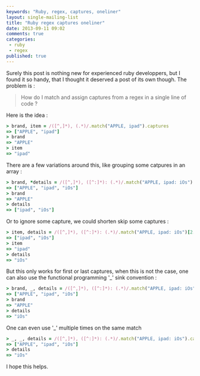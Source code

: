 ```yaml
---
keywords: "Ruby, regex, captures, oneliner"
layout: single-mailing-list
title: "Ruby regex captures oneliner"
date: 2013-09-11 09:02
comments: true
categories:
 - ruby
 - regex
published: true
---
```

Surely this post is nothing new for experienced ruby developpers, but I found it so handy, that I thought it deserved a post of its own though. The problem is :

> How do I match and assign captures from a regex in a single line of code ?

Here is the idea :

```ruby
> brand, item = /([^,]*), (.*)/.match("APPLE, ipad").captures
=> ["APPLE", "ipad"]
> brand
=> "APPLE"
> item
=> "ipad"
```

There are a few variations around this, like grouping some catpures in an array :

```ruby
> brand, *details = /([^,]*), ([^:]*): (.*)/.match("APPLE, ipad: iOs").captures
=> ["APPLE", "ipad", "iOs"]
> brand
=> "APPLE"
> details
=> ["ipad", "iOs"]
```

Or to ignore some capture, we could shorten skip some captures :

```ruby
> item, details = /([^,]*), ([^:]*): (.*)/.match("APPLE, ipad: iOs")[2..-1]
=> ["ipad", "iOs"]
> item
=> "ipad"
> details
=> "iOs"
```

But this only works for first or last captures, when this is not the case, one can also use the functional programming '_' sink convention :

```ruby
> brand, _, details = /([^,]*), ([^:]*): (.*)/.match("APPLE, ipad: iOs").captures
=> ["APPLE", "ipad", "iOs"]
> brand
=> "APPLE"
> details
=> "iOs"
```

One can even use '_' multiple times on the same match

```ruby
> _, _, details = /([^,]*), ([^:]*): (.*)/.match("APPLE, ipad: iOs").captures
=> ["APPLE", "ipad", "iOs"]
> details
=> "iOs"
```

I hope this helps.
